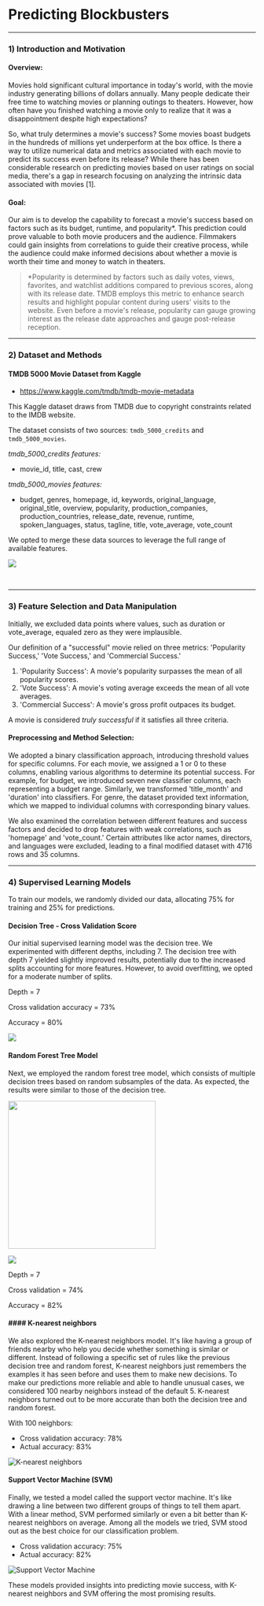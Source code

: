 # Predicting Blockbusters

* * *
### 1) Introduction and Motivation 


#### Overview:
Movies hold significant cultural importance in today's world, with the movie industry generating billions of dollars annually. Many people dedicate their free time to watching movies or planning outings to theaters. However, how often have you finished watching a movie only to realize that it was a disappointment despite high expectations?

So, what truly determines a movie's success? Some movies boast budgets in the hundreds of millions yet underperform at the box office. Is there a way to utilize numerical data and metrics associated with each movie to predict its success even before its release? While there has been considerable research on predicting movies based on user ratings on social media, there's a gap in research focusing on analyzing the intrinsic data associated with movies [1].

#### Goal:
Our aim is to develop the capability to forecast a movie's success based on factors such as its budget, runtime, and popularity*. This prediction could prove valuable to both movie producers and the audience. Filmmakers could gain insights from correlations to guide their creative process, while the audience could make informed decisions about whether a movie is worth their time and money to watch in theaters.

>*Popularity is determined by factors such as daily votes, views, favorites, and watchlist additions compared to previous scores, along with its release date. TMDB employs this metric to enhance search results and highlight popular content during users' visits to the website. Even before a movie's release, popularity can gauge growing interest as the release date approaches and gauge post-release reception.

* * * 

### 2) Dataset and Methods 
#### TMDB 5000 Movie Dataset from Kaggle
- https://www.kaggle.com/tmdb/tmdb-movie-metadata 

This Kaggle dataset draws from TMDB due to copyright constraints related to the IMDB website.

The dataset consists of two sources: `tmdb_5000_credits` and `tmdb_5000_movies`. 

*tmdb_5000_credits features:*
- movie_id, title, cast, crew

*tmdb_5000_movies features:* 
- budget, genres, homepage, id, keywords, original_language, original_title, overview, popularity, production_companies, production_countries, release_date, revenue, runtime, spoken_languages, status, tagline, title, vote_average, vote_count   

We opted to merge these data sources to leverage the full range of available features.

<p align="left">
  <img src="https://github.com/zach-hb/Predicting-Blockbusters/blob/main/dataHead.PNG"> 
</p>

<br>

* * * 

### 3) Feature Selection and Data Manipulation 

Initially, we excluded data points where values, such as duration or vote_average, equaled zero as they were implausible.

Our definition of a "successful" movie relied on three metrics: 'Popularity Success,' 'Vote Success,' and 'Commercial Success.'
1. 'Popularity Success': A movie's popularity surpasses the mean of all popularity scores. 
2. 'Vote Success': A movie's voting average exceeds the mean of all vote averages. 
3. 'Commercial Success': A movie's gross profit outpaces its budget. 

A movie is considered *truly successful* if it satisfies all three criteria. 

#### Preprocessing and Method Selection: 

We adopted a binary classification approach, introducing threshold values for specific columns. For each movie, we assigned a 1 or 0 to these columns, enabling various algorithms to determine its potential success. For example, for budget, we introduced seven new classifier columns, each representing a budget range. Similarly, we transformed 'title_month' and 'duration' into classifiers. For genre, the dataset provided text information, which we mapped to individual columns with corresponding binary values.

We also examined the correlation between different features and success factors and decided to drop features with weak correlations, such as 'homepage' and 'vote_count.' Certain attributes like actor names, directors, and languages were excluded, leading to a final modified dataset with 4716 rows and 35 columns.

* * *  

### 4) Supervised Learning Models 

To train our models, we randomly divided our data, allocating 75% for training and 25% for predictions. 


#### Decision Tree - Cross Validation Score  

Our initial supervised learning model was the decision tree. We experimented with different depths, including 7. The decision tree with depth 7 yielded slightly improved results, potentially due to the increased splits accounting for more features. However, to avoid overfitting, we opted for a moderate number of splits.

Depth = 7 

Cross validation accuracy = 73%

Accuracy = 80%

<img src="https://github.com/zach-hb/Predicting-Blockbusters/blob/main/Images/DecisionTreeCF.png"/> 


#### Random Forest Tree Model

Next, we employed the random forest tree model, which consists of multiple decision trees based on random subsamples of the data. As expected, the results were similar to those of the decision tree.

<p align="left">
  <img src="[images/randomForest.PNG](https://github.com/zach-hb/Predicting-Blockbusters/blob/main/Images/randomforest.png)" width="300"> 
</p>

<img src="images/randomForest7.png"/>

Depth = 7 

Cross validation = 74%

Accuracy = 82%


#### #### K-nearest neighbors

We also explored the K-nearest neighbors model. It's like having a group of friends nearby who help you decide whether something is similar or different. Instead of following a specific set of rules like the previous decision tree and random forest, K-nearest neighbors just remembers the examples it has seen before and uses them to make new decisions. To make our predictions more reliable and able to handle unusual cases, we considered 100 nearby neighbors instead of the default 5. K-nearest neighbors turned out to be more accurate than both the decision tree and random forest.

With 100 neighbors:

- Cross validation accuracy: 78%
- Actual accuracy: 83%

![K-nearest neighbors]("https://github.com/zach-hb/Predicting-Blockbusters/blob/main/Images/KNNCF.png")

#### Support Vector Machine (SVM)

Finally, we tested a model called the support vector machine. It's like drawing a line between two different groups of things to tell them apart. With a linear method, SVM performed similarly or even a bit better than K-nearest neighbors on average. Among all the models we tried, SVM stood out as the best choice for our classification problem.

- Cross validation accuracy: 75%
- Actual accuracy: 82%

![Support Vector Machine]("https://github.com/zach-hb/Predicting-Blockbusters/blob/main/Images/SVMCF.png")

These models provided insights into predicting movie success, with K-nearest neighbors and SVM offering the most promising results.
